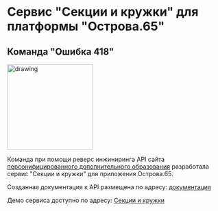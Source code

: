 # Сервис "Секции и кружки" для платформы "Острова.65"
## Команда "Ошибка 418"
<img src="https://github.com/user-attachments/assets/63ad1590-4895-455c-b817-502eeda54f70" alt="drawing" width="200"/>

Команда при помощи реверс инжиниринга API сайта [персонифицированного дополнительного образования](pfdo.ru) разработала сервис "Секции и кружки" для приложения Острова.65. 

Созданная документация к API размещена по адресу: [документация](http://pfdo-o65.site/build/index.html)

Демо сервиса доступно по адресу: [Секции и кружки](http://pfdo-o65.site/index.html)
